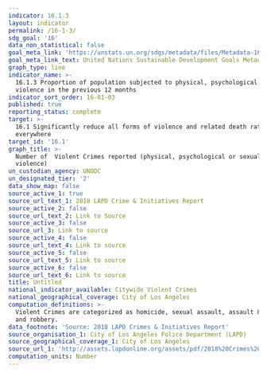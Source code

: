 ```yaml
---
indicator: 16.1.3
layout: indicator
permalink: /16-1-3/
sdg_goal: '16'
data_non_statistical: false
goal_meta_link: 'https://unstats.un.org/sdgs/metadata/files/Metadata-16-01-03.pdf '
goal_meta_link_text: United Nations Sustainable Development Goals Metadata (PDF 217 KB)
graph_type: line
indicator_name: >-
  16.1.3 Proportion of population subjected to physical, psychological or sexual
  violence in the previous 12 months
indicator_sort_order: 16-01-03
published: true
reporting_status: complete
target: >-
  16.1 Significantly reduce all forms of violence and related death rates
  everywhere
target_id: '16.1'
graph_title: >-
  Number of  Violent Crimes reported (physical, psychological or sexual
  violence)
un_custodian_agency: UNODC
un_designated_tier: '2'
data_show_map: false
source_active_1: true
source_url_text_1: 2018 LAPD Crime & Initiatives Report
source_active_2: false
source_url_text_2: Link to Source
source_active_3: false
source_url_3: Link to source
source_active_4: false
source_url_text_4: Link to source
source_active_5: false
source_url_text_5: Link to source
source_active_6: false
source_url_text_6: Link to source
title: Untitled
national_indicator_available: Citywide Violent Crimes
national_geographical_coverage: City of Los Angeles
computation_definitions: >-
  Violent Crimes are categorized as homicide, sexual assault, assault & battery
  and robbery.
data_footnote: 'Source: 2018 LAPD Crimes & Initiatives Report'
source_organisation_1: City of Los Angeles Police Department (LAPD)
source_geographical_coverage_1: City of Los Angeles
source_url_1: 'http://assets.lapdonline.org/assets/pdf/2018%20Crimes%20and%20Initiatives.pdf'
computation_units: Number
---
```

